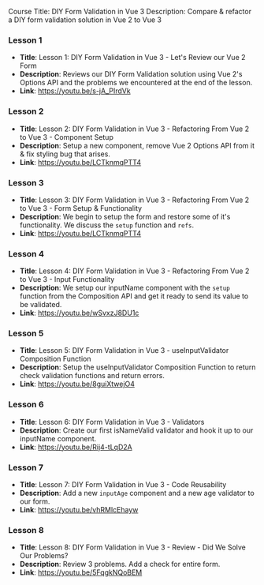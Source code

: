 Course Title: DIY Form Validation in Vue 3
Description: Compare & refactor a DIY form validation solution in Vue 2 to Vue 3

### Lesson 1 
- **Title**: Lesson 1: DIY Form Validation in Vue 3 - Let's Review our Vue 2 Form
- **Description**: Reviews our DIY Form Validation solution using Vue 2's Options API and the problems we encountered at the end of the lesson.
- **Link**: https://youtu.be/s-jA_PIrdVk

### Lesson 2
- **Title**: Lesson 2: DIY Form Validation in Vue 3 - Refactoring From Vue 2 to Vue 3 - Component Setup
- **Description**: Setup a new component, remove Vue 2 Options API from it & fix styling bug that arises.
- **Link**: https://youtu.be/LCTknmqPTT4

### Lesson 3
- **Title**: Lesson 3: DIY Form Validation in Vue 3 - Refactoring From Vue 2 to Vue 3 - Form Setup & Functionality
- **Description**: We begin to setup the form and restore some of it's functionality. We discuss the `setup` function and `refs`.
- **Link**: https://youtu.be/LCTknmqPTT4

### Lesson 4
- **Title**: Lesson 4: DIY Form Validation in Vue 3 - Refactoring From Vue 2 to Vue 3 - Input Functionality
- **Description**: We setup our inputName component with the `setup` function from the Composition API and get it ready to send its value to be validated. 
- **Link**: https://youtu.be/wSvxzJ8DU1c

### Lesson 5
- **Title**: Lesson 5: DIY Form Validation in Vue 3 - useInputValidator Composition Function
- **Description**: Setup the useInputValidator Composition Function to return check validation functions and return errors. 
- **Link**: https://youtu.be/8guiXtwejO4

### Lesson 6
- **Title**: Lesson 6: DIY Form Validation in Vue 3 - Validators
- **Description**: Create our first isNameValid validator and hook it up to our inputName component. 
- **Link**: https://youtu.be/Rij4-tLqD2A

### Lesson 7
- **Title**: Lesson 7: DIY Form Validation in Vue 3 - Code Reusability
- **Description**: Add a new `inputAge` component and a new age validator to our form. 
- **Link**: https://youtu.be/vhRMlcEhayw

### Lesson 8
- **Title**: Lesson 8: DIY Form Validation in Vue 3 - Review - Did We Solve Our Problems? 
- **Description**: Review 3 problems. Add a check for entire form. 
- **Link**: https://youtu.be/5FqgkNQoBEM

